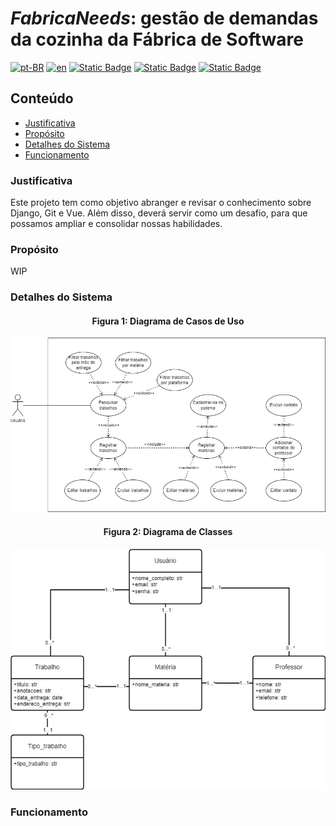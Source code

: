 # _FabricaNeeds_: gestão de demandas da cozinha da Fábrica de Software

[![pt-BR](https://img.shields.io/badge/lang-pt--BR-green.svg)](README.md)
[![en](https://img.shields.io/badge/lang-en-red.svg)](README.en-US.md)
[![Static Badge](https://img.shields.io/badge/python-3.11.8-blue?logo=python)](https://www.python.org/downloads/release/python-3118/)
[![Static Badge](https://img.shields.io/badge/django-5.0.3-darkgreen?logo=django)](https://www.djangoproject.com/download/)
[![Static Badge](https://img.shields.io/badge/vue.js-3.4.21-blue?logo=vuedotjs)](https://vuejs.org/guide/quick-start.html)

## Conteúdo

- [Justificativa](#justificativa)
- [Propósito](#propósito)
- [Detalhes do Sistema](#detalhes-do-sistema)
- [Funcionamento](#funcionamento)
<!-- - [Instalação](#instalação) -->

### Justificativa

Este projeto tem como objetivo abranger e revisar o conhecimento sobre Django, Git e Vue. Além disso, deverá servir como um desafio, para que possamos ampliar e consolidar nossas habilidades.

### Propósito

WIP

### Detalhes do Sistema

<div align="center">
<h4>Figura 1: Diagrama de Casos de Uso</h4>
<img src="docs/caso_de_uso.jpg" alt="Diagrama de Casos de Uso">

<br>

<h4>Figura 2: Diagrama de Classes</h4>
<img src="docs/diagrama_de_classes.jpg" alt="Diagrama de Classes">

</div>

### Funcionamento

<!-- ### Instalação -->
